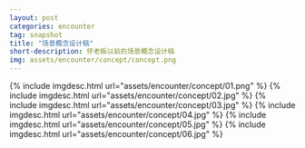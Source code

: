 ```yaml
---
layout: post
categories: encounter
tag: snapshot
title: "场景概念设计稿"
short-description: 怀老板以前的场景概念设计稿
img: assets/encounter/concept/concept.png
---
```


<!--more-->

{% include imgdesc.html url="assets/encounter/concept/01.png" %}
{% include imgdesc.html url="assets/encounter/concept/02.jpg" %}
{% include imgdesc.html url="assets/encounter/concept/03.jpg" %}
{% include imgdesc.html url="assets/encounter/concept/04.jpg" %}
{% include imgdesc.html url="assets/encounter/concept/05.jpg" %}
{% include imgdesc.html url="assets/encounter/concept/06.jpg" %}